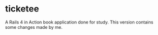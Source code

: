 # ticketee
A Rails 4 in Action book application done for study. This version contains some changes made by me.

